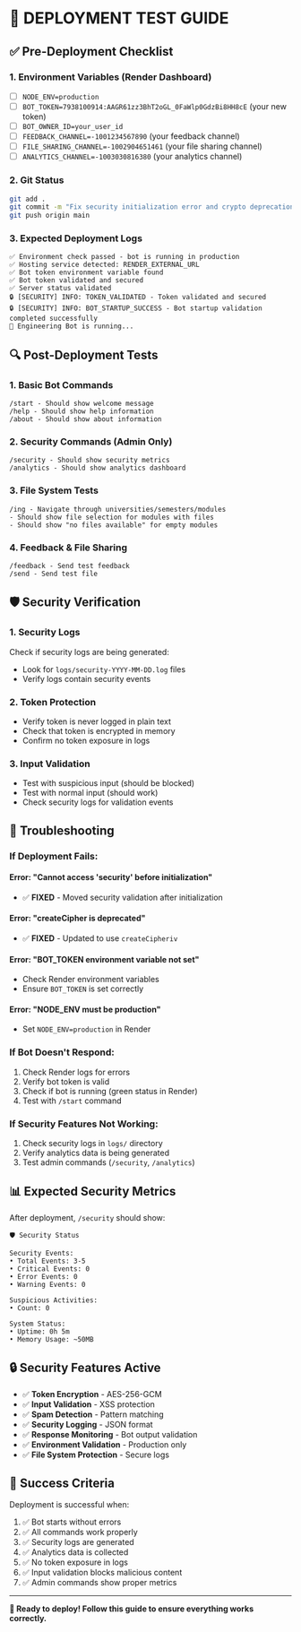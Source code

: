 # 🚀 **DEPLOYMENT TEST GUIDE**

## ✅ **Pre-Deployment Checklist**

### **1. Environment Variables (Render Dashboard)**
- [ ] `NODE_ENV=production`
- [ ] `BOT_TOKEN=7938100914:AAGR61zz3BhT2oGL_0FaWlp0GdzBi8HH8cE` (your new token)
- [ ] `BOT_OWNER_ID=your_user_id`
- [ ] `FEEDBACK_CHANNEL=-1001234567890` (your feedback channel)
- [ ] `FILE_SHARING_CHANNEL=-1002904651461` (your file sharing channel)
- [ ] `ANALYTICS_CHANNEL=-1003030816380` (your analytics channel)

### **2. Git Status**
```bash
git add .
git commit -m "Fix security initialization error and crypto deprecation warnings"
git push origin main
```

### **3. Expected Deployment Logs**
```
✅ Environment check passed - bot is running in production
✅ Hosting service detected: RENDER_EXTERNAL_URL
✅ Bot token environment variable found
✅ Bot token validated and secured
✅ Server status validated
🔒 [SECURITY] INFO: TOKEN_VALIDATED - Token validated and secured
🔒 [SECURITY] INFO: BOT_STARTUP_SUCCESS - Bot startup validation completed successfully
🤖 Engineering Bot is running...
```

## 🔍 **Post-Deployment Tests**

### **1. Basic Bot Commands**
```
/start - Should show welcome message
/help - Should show help information
/about - Should show about information
```

### **2. Security Commands (Admin Only)**
```
/security - Should show security metrics
/analytics - Should show analytics dashboard
```

### **3. File System Tests**
```
/ing - Navigate through universities/semesters/modules
- Should show file selection for modules with files
- Should show "no files available" for empty modules
```

### **4. Feedback & File Sharing**
```
/feedback - Send test feedback
/send - Send test file
```

## 🛡️ **Security Verification**

### **1. Security Logs**
Check if security logs are being generated:
- Look for `logs/security-YYYY-MM-DD.log` files
- Verify logs contain security events

### **2. Token Protection**
- Verify token is never logged in plain text
- Check that token is encrypted in memory
- Confirm no token exposure in logs

### **3. Input Validation**
- Test with suspicious input (should be blocked)
- Test with normal input (should work)
- Check security logs for validation events

## 🚨 **Troubleshooting**

### **If Deployment Fails:**

#### **Error: "Cannot access 'security' before initialization"**
- ✅ **FIXED** - Moved security validation after initialization

#### **Error: "createCipher is deprecated"**
- ✅ **FIXED** - Updated to use `createCipheriv`

#### **Error: "BOT_TOKEN environment variable not set"**
- Check Render environment variables
- Ensure `BOT_TOKEN` is set correctly

#### **Error: "NODE_ENV must be production"**
- Set `NODE_ENV=production` in Render

### **If Bot Doesn't Respond:**
1. Check Render logs for errors
2. Verify bot token is valid
3. Check if bot is running (green status in Render)
4. Test with `/start` command

### **If Security Features Not Working:**
1. Check security logs in `logs/` directory
2. Verify analytics data is being generated
3. Test admin commands (`/security`, `/analytics`)

## 📊 **Expected Security Metrics**

After deployment, `/security` should show:
```
🛡️ Security Status

Security Events:
• Total Events: 3-5
• Critical Events: 0
• Error Events: 0
• Warning Events: 0

Suspicious Activities:
• Count: 0

System Status:
• Uptime: 0h 5m
• Memory Usage: ~50MB
```

## 🔒 **Security Features Active**

- ✅ **Token Encryption** - AES-256-GCM
- ✅ **Input Validation** - XSS protection
- ✅ **Spam Detection** - Pattern matching
- ✅ **Security Logging** - JSON format
- ✅ **Response Monitoring** - Bot output validation
- ✅ **Environment Validation** - Production only
- ✅ **File System Protection** - Secure logs

## 🎯 **Success Criteria**

Deployment is successful when:
1. ✅ Bot starts without errors
2. ✅ All commands work properly
3. ✅ Security logs are generated
4. ✅ Analytics data is collected
5. ✅ No token exposure in logs
6. ✅ Input validation blocks malicious content
7. ✅ Admin commands show proper metrics

---

**🚀 Ready to deploy! Follow this guide to ensure everything works correctly.**
